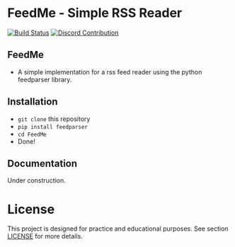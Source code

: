 # FeedMe - Simple RSS Reader

[![Build Status](https://travis-ci.org/atrestis/FeedMe.svg?branch=master)](https://travis-ci.org/atrestis/FeedMe)
[![Discord Contribution](https://img.shields.io/badge/Discord-Contribution-blue.svg?branch=master)](https://discord.gg/36ZDpPY)

## FeedMe

 - A simple implementation for a rss feed reader using the python feedparser library.

## Installation

 - `git clone` this repository
 - `pip install feedparser`
 - `cd FeedMe`
 - Done!

## Documentation 

Under construction.


# License 

This project is designed for practice and educational purposes.
See section [LICENSE][] for more details. 

[LICENSE]: LICENSE





